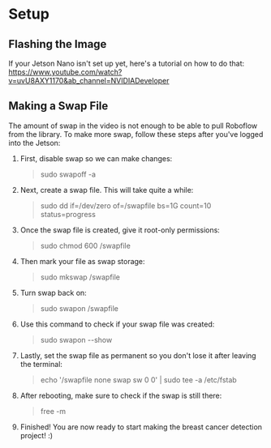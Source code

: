 # Setup
## Flashing the Image
If your Jetson Nano isn't set up yet, here's a tutorial on how to do that: https://www.youtube.com/watch?v=uvU8AXY1170&ab_channel=NVIDIADeveloper

## Making a Swap File
The amount of swap in the video is not enough to be able to pull Roboflow from the library. To make more swap, follow these steps after you've logged into the Jetson: <br />
1. First, disable swap so we can make changes: 
    >sudo swapoff -a
2. Next, create a swap file. This will take quite a while: 
    >sudo dd if=/dev/zero of=/swapfile bs=1G count=10 status=progress
3. Once the swap file is created, give it root-only permissions:
    >sudo chmod 600 /swapfile
4. Then mark your file as swap storage:
    >sudo mkswap /swapfile
5. Turn swap back on:
    >sudo swapon /swapfile
6. Use this command to check if your swap file was created:
    >sudo swapon --show
7. Lastly, set the swap file as permanent so you don't lose it after leaving the terminal:
    >echo '/swapfile none swap sw 0 0' | sudo tee -a /etc/fstab
8. After rebooting, make sure to check if the swap is still there:
    >free -m
9. Finished! You are now ready to start making the breast cancer detection project! :)
